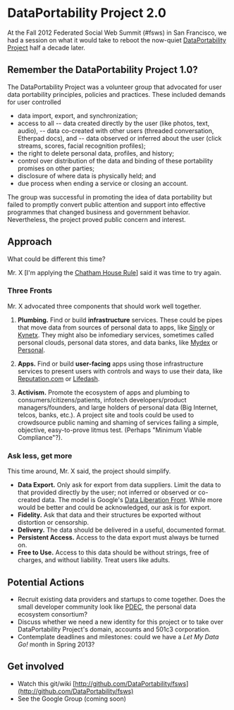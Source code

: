 # DataPortability Project 2.0

At the Fall 2012 Federated Social Web Summit (#fsws) in San Francisco, we had a session on what it would take to reboot the now-quiet [DataPortability Project](http://dataportability.org) half a decade later. 

## Remember the DataPortability Project 1.0? 
The DataPortability Project was a volunteer group that advocated for user data portability principles, policies and practices. These included demands for user controlled 
- data import, export, and synchronization; 
- access to all 
-- data created directly by the user (like photos, text, audio), 
-- data co-created with other users (threaded conversation, Etherpad docs), and 
-- data observed or inferred about the user (click streams, scores, facial recognition profiles); 
- the right to delete personal data, profiles, and history; 
- control over distribution of the data and binding of these portability promises on other parties; 
- disclosure of where data is physically held; and 
- due process when ending a service or closing an account. 

The group was successful in promoting the idea of data portability but failed to promptly convert public attention and support into effective programmes that changed business and government behavior. Nevertheless, the project proved public concern and interest.  

## Approach
What could be different this time? 

Mr. X \[I'm applying the [Chatham House Rule](https://en.wikipedia.org/wiki/Chatham_House_Rule "participants are free to use the information received, but neither the identity nor the affiliation of the speakers, nor that of any other participant, may be revealed.")] said it was time to try again. 

### Three Fronts
Mr. X advocated three components that should work well together.  

1. **Plumbing.** Find or build **infrastructure** services. These could be pipes that move data from sources of personal data to apps, like [Singly](http://singly.com/) or [Kynetx](http://kynetx.com). They might also be infomediary services, sometimes called personal clouds, personal data stores, and data banks, like [Mydex](http://mydex.org) or [Personal](http://personal.com).

2. **Apps.** Find or build **user-facing** apps using those infrastructure services to present users with controls and ways to use their data, like [Reputation.com](http://reputation.com) or [Lifedash](https://www.lifedash.com/). 

3. **Activism.** Promote the ecosystem of apps and plumbing to consumers/citizens/patients, infotech developers/product managers/founders, and large holders of personal data (Big Internet, telcos, banks, etc.). A project site and tools could be used to crowdsource public naming and shaming of services failing a simple, objective, easy-to-prove litmus test. (Perhaps "Minimum Viable Compliance"?).

### Ask less, get more
This time around, Mr. X said, the project should simplify. 

- **Data Export.** Only ask for export from data suppliers. Limit the data to that provided directly by the user; not inferred or observed or co-created data. The model is Google's [Data Liberation Front](http://www.dataliberation.org). While more would be better and could be acknowledged, our ask is for export. 
- **Fidelity.** Ask that data and their structures be exported without distortion or censorship.
- **Delivery.** The data should be delivered in a useful, documented format. 
- **Persistent Access.** Access to the data export must always be turned on. 
- **Free to Use.** Access to this data should be without strings, free of charges, and without liability. Treat users like adults.

## Potential Actions
- Recruit existing data providers and startups to come together. Does the small developer community look like [PDEC](http://pde.cc), the personal data ecosystem consortium? 
- Discuss whether we need a new identity for this project or to take over DataPortability Project's domain, accounts and 501c3 corporation.
- Contemplate deadlines and milestones: could we have a _Let My Data Go!_ month in Spring 2013? 
## Get involved
- Watch this git/wiki [http://github.com/DataPortability/fsws](http://github.com/DataPortability/fsws)
- See the Google Group (coming soon)


